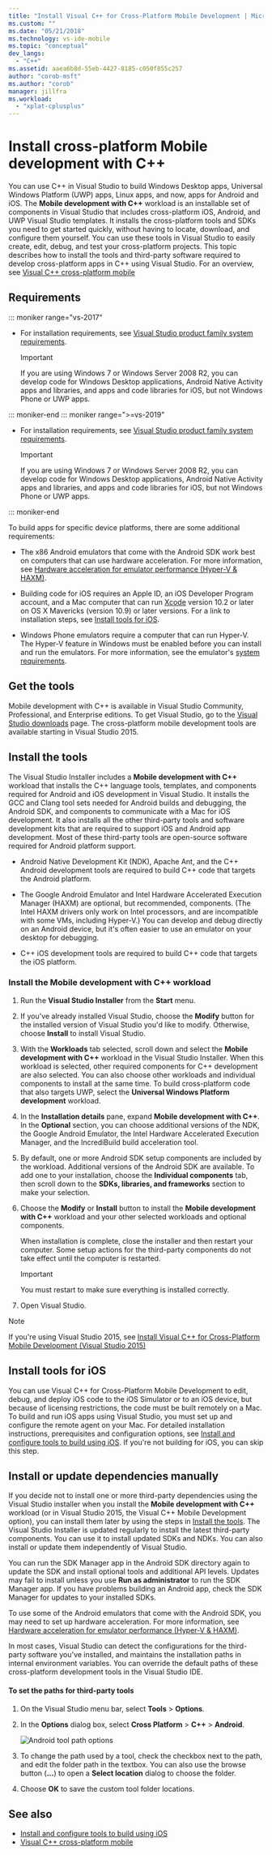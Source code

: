 ```yaml
---
title: "Install Visual C++ for Cross-Platform Mobile Development | Microsoft Docs"
ms.custom: ""
ms.date: "05/21/2018"
ms.technology: vs-ide-mobile
ms.topic: "conceptual"
dev_langs:
  - "C++"
ms.assetid: aaea6b8d-55eb-4427-8185-c050f855c257
author: "corob-msft"
ms.author: "corob"
manager: jillfra
ms.workload:
  - "xplat-cplusplus"
---
```

# Install cross-platform Mobile development with C++

You can use C++ in Visual Studio to build Windows Desktop apps, Universal Windows Platform (UWP) apps, Linux apps, and now, apps for Android and iOS. The **Mobile development with C++** workload is an installable set of components in Visual Studio that includes cross-platform iOS, Android, and UWP Visual Studio templates. It installs the cross-platform tools and SDKs you need to get started quickly, without having to locate, download, and configure them yourself. You can use these tools in Visual Studio to easily create, edit, debug, and test your cross-platform projects. This topic describes how to install the tools and third-party software required to develop cross-platform apps in C++ using Visual Studio. For an overview, see [Visual C++ cross-platform mobile](https://visualstudio.microsoft.com/vs/features/cplusplus-mdd/)

## Requirements

::: moniker range="vs-2017"

- For installation requirements, see [Visual Studio product family system requirements](/visualstudio/productinfo/vs2017-system-requirements-vs).

   > [!IMPORTANT]
   > If you are using Windows 7 or Windows Server 2008 R2, you can develop code for Windows Desktop applications, Android Native Activity apps and libraries, and apps and code libraries for iOS, but not Windows Phone or UWP apps.

::: moniker-end
::: moniker range=">=vs-2019"

- For installation requirements, see [Visual Studio product family system requirements](/visualstudio/releases/2019/system-requirements).

   > [!IMPORTANT]
   > If you are using Windows 7 or Windows Server 2008 R2, you can develop code for Windows Desktop applications, Android Native Activity apps and libraries, and apps and code libraries for iOS, but not Windows Phone or UWP apps.

::: moniker-end

To build apps for specific device platforms, there are some additional requirements:

- The x86 Android emulators that come with the Android SDK work best on computers that can use hardware acceleration. For more information, see [Hardware acceleration for emulator performance (Hyper-V & HAXM)](/xamarin/android/get-started/installation/android-emulator/hardware-acceleration?tabs=vswin&pivots=windows).

- Building code for iOS requires an Apple ID, an iOS Developer Program account, and a Mac computer that can run [Xcode](https://developer.apple.com/xcode/) version 10.2 or later on OS X Mavericks (version 10.9) or later versions. For a link to installation steps, see [Install tools for iOS](#install-tools-for-ios).

- Windows Phone emulators require a computer that can run Hyper-V. The Hyper-V feature in Windows must be enabled before you can install and run the emulators. For more information, see the emulator's [system requirements](system-requirements-for-the-visual-studio-emulator-for-android.md).

## Get the tools

Mobile development with C++ is available in Visual Studio Community, Professional, and Enterprise editions. To get Visual Studio, go to the [Visual Studio downloads](https://visualstudio.microsoft.com/downloads/) page. The cross-platform mobile development tools are available starting in Visual Studio 2015.

## Install the tools

The Visual Studio Installer includes a **Mobile development with C++** workload that installs the C++ language tools, templates, and components required for Android and iOS development in Visual Studio. It installs the GCC and Clang tool sets needed for Android builds and debugging, the Android SDK, and components to communicate with a Mac for iOS development. It also installs all the other third-party tools and software development kits that are required to support iOS and Android app development. Most of these third-party tools are open-source software required for Android platform support.

- Android Native Development Kit (NDK), Apache Ant, and the C++ Android development tools are required to build C++ code that targets the Android platform.

- The Google Android Emulator and Intel Hardware Accelerated Execution Manager (HAXM) are optional, but recommended, components. (The Intel HAXM drivers only work on Intel processors, and are incompatible with some VMs, including Hyper-V.) You can develop and debug directly on an Android device, but it's often easier to use an emulator on your desktop for debugging.

- C++ iOS development tools are required to build C++ code that targets the iOS platform.

### Install the Mobile development with C++ workload

1. Run the **Visual Studio Installer** from the **Start** menu.

1. If you've already installed Visual Studio, choose the **Modify** button for the installed version of Visual Studio you'd like to modify. Otherwise, choose **Install** to install Visual Studio.

1. With the **Workloads** tab selected, scroll down and select the **Mobile development with C++** workload in the Visual Studio Installer. When this workload is selected, other required components for C++ development are also selected. You can also choose other workloads and individual components to install at the same time. To build cross-platform code that also targets UWP, select the **Universal Windows Platform development** workload.

1. In the **Installation details** pane, expand **Mobile development with C++**. In the **Optional** section, you can choose additional versions of the NDK, the Google Android Emulator, the Intel Hardware Accelerated Execution Manager, and the IncrediBuild build acceleration tool.

1. By default, one or more Android SDK setup components are included by the workload. Additional versions of the Android SDK are available. To add one to your installation, choose the **Individual components** tab, then scroll down to the **SDKs, libraries, and frameworks** section to make your selection.

1. Choose the **Modify** or **Install** button to install the **Mobile development with C++** workload and your other selected workloads and optional components.

   When installation is complete, close the installer and then restart your computer. Some setup actions for the third-party components do not take effect until the computer is restarted.

   > [!IMPORTANT]
   > You must restart to make sure everything is installed correctly.

1. Open Visual Studio.

> [!NOTE]
> If you're using Visual Studio 2015, see [Install Visual C++ for Cross-Platform Mobile Development (Visual Studio 2015)](install-visual-cpp-for-cross-platform-mobile-development.md?view=vs-2015)

## Install tools for iOS

You can use Visual C++ for Cross-Platform Mobile Development to edit, debug, and deploy iOS code to the iOS Simulator or to an iOS device, but because of licensing restrictions, the code must be built remotely on a Mac. To build and run iOS apps using Visual Studio, you must set up and configure the remote agent on your Mac. For detailed installation instructions, prerequisites and configuration options, see [Install and configure tools to build using iOS](../cross-platform/install-and-configure-tools-to-build-using-ios.md). If you're not building for iOS, you can skip this step.

## Install or update dependencies manually

If you decide not to install one or more third-party dependencies using the Visual Studio installer when you install the **Mobile development with C++** workload (or in Visual Studio 2015, the Visual C++ Mobile Development option), you can install them later by using the steps in [Install the tools](#install-the-tools). The Visual Studio Installer is updated regularly to install the latest third-party components. You can use it to install updated SDKs and NDKs. You can also install or update them independently of Visual Studio.

You can run the SDK Manager app in the Android SDK directory again to update the SDK and install optional tools and additional API levels. Updates may fail to install unless you use **Run as administrator** to run the SDK Manager app. If you have problems building an Android app, check the SDK Manager for updates to your installed SDKs.

To use some of the Android emulators that come with the Android SDK, you may need to set up hardware acceleration. For more information, see [Hardware acceleration for emulator performance (Hyper-V & HAXM)](https://docs.microsoft.com/xamarin/android/get-started/installation/android-emulator/hardware-acceleration?tabs=vswin).

In most cases, Visual Studio can detect the configurations for the third-party software you've installed, and maintains the installation paths in internal environment variables. You can override the default paths of these cross-platform development tools in the Visual Studio IDE.

#### To set the paths for third-party tools

1. On the Visual Studio menu bar, select **Tools** > **Options**.

1. In the **Options** dialog box, select **Cross Platform** > **C++** > **Android**.

   ![Android tool path options](../cross-platform/media/cppmdd_options_android.PNG "CPPMDD_Options_Android")

1. To change the path used by a tool, check the checkbox next to the path, and edit the folder path in the textbox. You can also use the browse button (**...**) to open a **Select location** dialog to choose the folder.

1. Choose **OK** to save the custom tool folder locations.

## See also

- [Install and configure tools to build using iOS](install-and-configure-tools-to-build-using-ios.md)
- [Visual C++ cross-platform mobile](https://go.microsoft.com/fwlink/p/?LinkId=536383)
